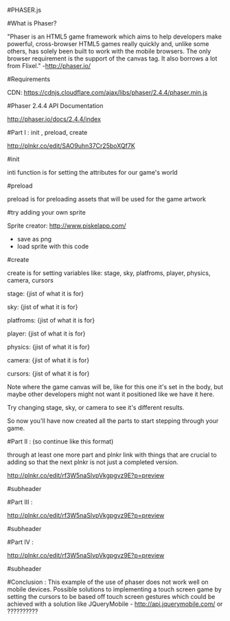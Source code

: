 #PHASER.js

#What is Phaser?

"Phaser is an HTML5 game framework which aims to help developers make powerful, cross-browser HTML5 games really quickly and, unlike some others, has solely been built to work with the mobile browsers. The only browser requirement is the support of the canvas tag. It also borrows a lot from Flixel." -http://phaser.io/

#Requirements

CDN: https://cdnjs.cloudflare.com/ajax/libs/phaser/2.4.4/phaser.min.js

#Phaser 2.4.4 API Documentation 

http://phaser.io/docs/2.4.4/index

#Part I : init , preload, create

http://plnkr.co/edit/SAO9uhn37Cr25boXQf7K

#init

inti function is for setting the attributes for our game's world

#preload

preload is for preloading assets that will be used for the game artwork

#try adding your own sprite

Sprite creator: http://www.piskelapp.com/
- save as png
- load sprite with this code 

#create

create is for setting variables like: stage, sky, platfroms, player, physics, camera, cursors

stage: {jist of what it is for}

sky: {jist of what it is for}

platfroms: {jist of what it is for}

player: {jist of what it is for}

physics: {jist of what it is for}

camera: {jist of what it is for}

cursors: {jist of what it is for}

Note where the game canvas will be, like for this one it's set in the body, but maybe other developers might not want it positioned like we have it here.


Try changing stage, sky, or camera to see it's different results.


So now you'll have now created all the parts to start stepping through your game.

#Part II : (so continue like this format) 

through at least one more part and plnkr link with things that are crucial to adding so that the next plnkr is not just a completed version.

http://plnkr.co/edit/rf3W5naSlvpVkgpgvz9E?p=preview

#subheader

#Part III :

http://plnkr.co/edit/rf3W5naSlvpVkgpgvz9E?p=preview

#subheader

#Part IV :

http://plnkr.co/edit/rf3W5naSlvpVkgpgvz9E?p=preview

#subheader

#Conclusion : 
This example of the use of phaser does not work well on mobile devices. Possible solutions to implementing a touch screen game by setting the cursors to be based off touch screen gestures which could be achieved with a solution like JQueryMobile - http://api.jquerymobile.com/ or ??????????
